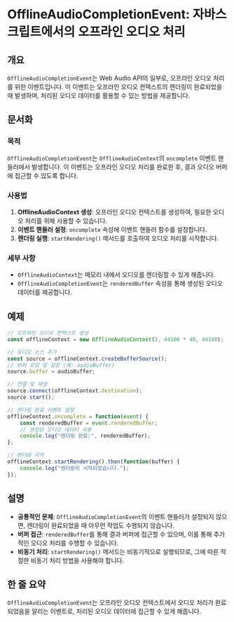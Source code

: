 <!--
Meta Description: # OfflineAudioCompletionEvent: 자바스크립트에서의 오프라인 오디오 처리 ## 개요 `OfflineAudioCompletionEvent`는 Web Audio API의 일부로, 오프라인 오디오 처리를 위한 이벤트입니다. 이 이벤트는 오프라인 오디오 ...
Meta Keywords: 오디오, 오프라인, offlineaudiocompletionevent, 처리를, 이벤트
-->

# OfflineAudioCompletionEvent: 자바스크립트에서의 오프라인 오디오 처리

## 개요
`OfflineAudioCompletionEvent`는 Web Audio API의 일부로, 오프라인 오디오 처리를 위한 이벤트입니다. 이 이벤트는 오프라인 오디오 컨텍스트의 렌더링이 완료되었을 때 발생하며, 처리된 오디오 데이터를 활용할 수 있는 방법을 제공합니다.

## 문서화
### 목적
`OfflineAudioCompletionEvent`는 `OfflineAudioContext`의 `oncomplete` 이벤트 핸들러에서 발생합니다. 이 이벤트는 오프라인 오디오 처리를 완료한 후, 결과 오디오 버퍼에 접근할 수 있도록 합니다.

### 사용법
1. **OfflineAudioContext 생성**: 오프라인 오디오 컨텍스트를 생성하여, 필요한 오디오 처리를 위해 사용할 수 있습니다.
2. **이벤트 핸들러 설정**: `oncomplete` 속성에 이벤트 핸들러 함수를 설정합니다.
3. **렌더링 실행**: `startRendering()` 메서드를 호출하여 오디오 처리를 시작합니다.

### 세부 사항
- `OfflineAudioContext`는 메모리 내에서 오디오를 렌더링할 수 있게 해줍니다.
- `OfflineAudioCompletionEvent`는 `renderedBuffer` 속성을 통해 생성된 오디오 데이터를 제공합니다.

## 예제
```javascript
// 오프라인 오디오 컨텍스트 생성
const offlineContext = new OfflineAudioContext(2, 44100 * 40, 44100);

// 오디오 소스 추가
const source = offlineContext.createBufferSource();
// 버퍼 로딩 및 설정 (예: audioBuffer)
source.buffer = audioBuffer;

// 연결 및 재생
source.connect(offlineContext.destination);
source.start();

// 렌더링 완료 이벤트 설정
offlineContext.oncomplete = function(event) {
    const renderedBuffer = event.renderedBuffer;
    // 생성된 오디오 데이터 사용
    console.log("렌더링 완료:", renderedBuffer);
};

// 렌더링 시작
offlineContext.startRendering().then(function(buffer) {
    console.log("렌더링이 시작되었습니다.");
});
```

## 설명
- **공통적인 문제**: `OfflineAudioCompletionEvent`의 이벤트 핸들러가 설정되지 않으면, 렌더링이 완료되었을 때 아무런 작업도 수행되지 않습니다.
- **버퍼 접근**: `renderedBuffer`를 통해 결과 버퍼에 접근할 수 있으며, 이를 통해 추가적인 오디오 처리를 수행할 수 있습니다.
- **비동기 처리**: `startRendering()` 메서드는 비동기적으로 실행되므로, 그에 따른 적절한 비동기 처리 방법을 사용해야 합니다.

## 한 줄 요약
`OfflineAudioCompletionEvent`는 오프라인 오디오 컨텍스트에서 오디오 처리가 완료되었음을 알리는 이벤트로, 처리된 오디오 데이터에 접근할 수 있게 해줍니다.